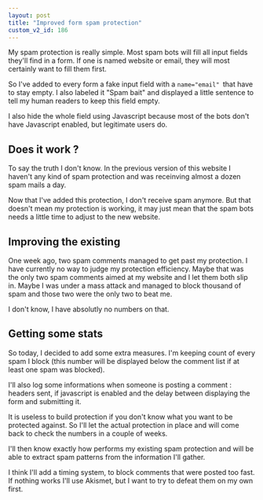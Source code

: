 ```yaml
---
layout: post
title: "Improved form spam protection"
custom_v2_id: 186
---
```


My spam protection is really simple. Most spam bots will fill all input fields
they'll find in a form. If one is named website or email, they will most
certainly want to fill them first.

So I've added to every form a fake input field with a `name="email" `that have
to stay empty. I also labeled it "Spam bait" and displayed a little sentence
to tell my human readers to keep this field empty.

I also hide the whole field using Javascript because most of the bots don't
have Javascript enabled, but legitimate users do.

## Does it work ?

To say the truth I don't know. In the previous version of this website I
haven't any kind of spam protection and was receinving almost a dozen spam
mails a day.

Now that I've added this protection, I don't receive spam anymore. But that
doesn't mean my protection is working, it may just mean that the spam bots
needs a little time to adjust to the new website.

## Improving the existing

One week ago, two spam comments managed to get past my protection. I have
currently no way to judge my protection efficiency. Maybe that was the only
two spam comments aimed at my website and I let them both slip in. Maybe I was
under a mass attack and managed to block thousand of spam and those two were
the only two to beat me.

I don't know, I have absolutly no numbers on that.

## Getting some stats

So today, I decided to add some extra measures. I'm keeping count of every
spam I block (this number will be displayed below the comment list if at least
one spam was blocked).

I'll also log some informations when someone is posting a comment : headers
sent, if javascript is enabled and the delay between displaying the form and
submitting it.

It is useless to build protection if you don't know what you want to be
protected against. So I'll let the actual protection in place and will come
back to check the numbers in a couple of weeks.

I'll then know exactly how performs my existing spam protection and will be
able to extract spam patterns from the information I'll gather.

I think I'll add a timing system, to block comments that were posted too fast.
If nothing works I'll use Akismet, but I want to try to defeat them on my own
first.

